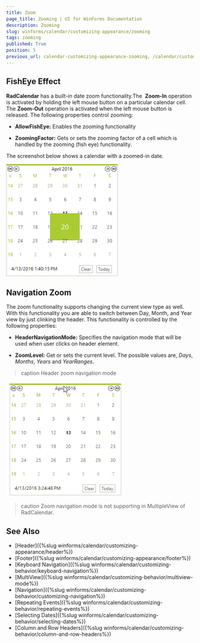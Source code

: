 ```yaml
---
title: Zoom
page_title: Zooming | UI for WinForms Documentation
description: Zooming
slug: winforms/calendar/customizing-appearance/zooming
tags: zooming
published: True
position: 5
previous_url: calendar-customizing-appearance-zooming, /calendar/customizing-appearance/zooming
---
```


## FishEye Effect

__RadCalendar__ has a built-in date zoom functionality.The  __Zoom-In__ operation is activated by holding the left mouse button on a particular calendar cell. The __Zoom-Out__ operation is activated when the left mouse button is released. The following properties control zooming:

* __AllowFishEye:__ Enables the zooming functionality 

* __ZoomingFactor:__ Gets or sets the zooming factor of a cell which is handled by the zooming (fish eye) functionality. 

The screenshot below shows a calendar with a zoomed-in date.

![calendar-features-zoom 001](images/calendar-features-zoom001.png)

## Navigation Zoom

The zoom functionality supports changing the current view type as well. With this functionality you are able to switch between Day, Month, and Year view by just clinking the header. This functionality is controlled by the following properties: 
* __HeaderNavigationMode:__ Specifies the navigation mode that will be used when user clicks on header element.

* __ZoomLevel:__ Get or sets the current level. The possible values are, *Days*, *Months*, *Years* and *YearRanges*.

>caption Header zoom navigation mode

![calendar-features-zoom 002](images/calendar-features-zoom002.gif)

>caution
Zoom navigation mode is not supporting in MultipleView of RadCalendar.
>

## See Also

* [Header]({%slug winforms/calendar/customizing-appearance/header%})
* [Footer]({%slug winforms/calendar/customizing-appearance/footer%})
* [Keyboard Navigation]({%slug  winforms/calendar/customizing-behavior/keyboard-navigation%})
* [MultiView]({%slug winforms/calendar/customizing-behavior/multiview-mode%})
* [Navigation]({%slug winforms/calendar/customizing-behavior/customizing-navigation%})
* [Repeating Events]({%slug winforms/calendar/customizing-behavior/repeating-events%})
* [Selecting Dates]({%slug winforms/calendar/customizing-behavior/selecting-dates%})
* [Column and Row Headers]({%slug winforms/calendar/customizing-behavior/column-and-row-headers%})
